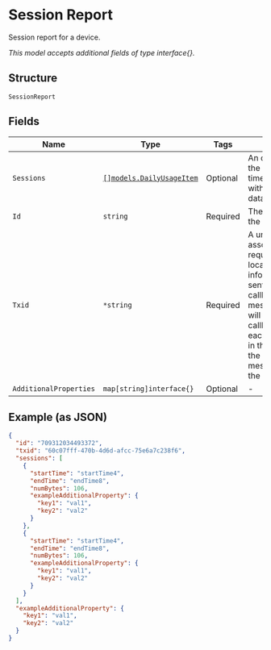 
# Session Report

Session report for a device.

*This model accepts additional fields of type interface{}.*

## Structure

`SessionReport`

## Fields

| Name | Type | Tags | Description |
|  --- | --- | --- | --- |
| `Sessions` | [`[]models.DailyUsageItem`](../../doc/models/daily-usage-item.md) | Optional | An object containing the start and end time of the session with the amount of data transferred. |
| `Id` | `string` | Required | The 10-digit ID of the device. |
| `Txid` | `*string` | Required | A unique string that associates the request with the location report information that is sent in asynchronous callback message.ThingSpace will send a separate callback message for each device that was in the request. All of the callback messages will have the same txid. |
| `AdditionalProperties` | `map[string]interface{}` | Optional | - |

## Example (as JSON)

```json
{
  "id": "709312034493372",
  "txid": "60c07fff-470b-4d6d-afcc-75e6a7c238f6",
  "sessions": [
    {
      "startTime": "startTime4",
      "endTime": "endTime8",
      "numBytes": 106,
      "exampleAdditionalProperty": {
        "key1": "val1",
        "key2": "val2"
      }
    },
    {
      "startTime": "startTime4",
      "endTime": "endTime8",
      "numBytes": 106,
      "exampleAdditionalProperty": {
        "key1": "val1",
        "key2": "val2"
      }
    }
  ],
  "exampleAdditionalProperty": {
    "key1": "val1",
    "key2": "val2"
  }
}
```

